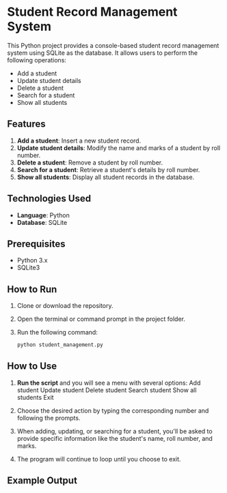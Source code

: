 # Student Record Management System

This Python project provides a console-based student record management system using SQLite as the database. It allows users to perform the following operations:

- Add a student
- Update student details
- Delete a student
- Search for a student
- Show all students

## Features
1. **Add a student**: Insert a new student record.
2. **Update student details**: Modify the name and marks of a student by roll number.
3. **Delete a student**: Remove a student by roll number.
4. **Search for a student**: Retrieve a student's details by roll number.
5. **Show all students**: Display all student records in the database.

## Technologies Used
- **Language**: Python
- **Database**: SQLite

## Prerequisites
- Python 3.x
- SQLite3

## How to Run

1. Clone or download the repository.
2. Open the terminal or command prompt in the project folder.
3. Run the following command:

    ```bash
    python student_management.py
    ```

## How to Use

1. **Run the script** and you will see a menu with several options:
    Add student
    Update student
    Delete student
    Search student
    Show all students
    Exit
   
3. Choose the desired action by typing the corresponding number and following the prompts.

4. When adding, updating, or searching for a student, you'll be asked to provide specific information like the student's name, roll number, and marks.

5. The program will continue to loop until you choose to exit.

## Example Output


